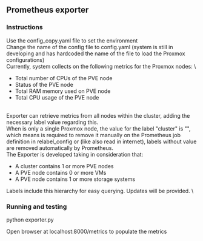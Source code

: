 ## Prometheus exporter ##

### Instructions ###
Use the config_copy.yaml file to set the environment \
Change the name of the config file to config.yaml (system is still in developing and has hardcoded the name of the file to load the Proxmox configurations) \
Currently, system collects on the following metrics for the Proxmox nodes: \

- Total number of CPUs of the PVE node
- Status of the PVE node
- Total RAM memory used on PVE node
- Total CPU usage of the PVE node

\
Exporter can retrieve metrics from all nodes within the cluster, adding the necessary label value regarding this. \
When is only a single Proxmox node, the value for the label "cluster" is "", which means is required to remove it manually on the Prometheus job definition in relabel_config or (like also read in internet), labels without value are removed automatically by Prometheus. \
The Exporter is developed taking in consideration that:

- A cluster contains 1 or more PVE nodes
- A PVE node contains 0 or more VMs
- A PVE node contains 1 or more storage systems

Labels include this hierarchy for easy querying.
Updates will be provided. \



### Running and testing ###
python exporter.py

Open browser at localhost:8000/metrics to populate the metrics




